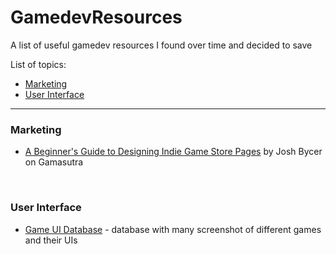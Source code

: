 # GamedevResources
A list of useful gamedev resources I found over time and decided to save

List of topics:
* [Marketing](README.md#L12)
* [User Interface](README.md#L16)

<hr>

### Marketing

* [A Beginner's Guide to Designing Indie Game Store Pages](https://www.gamasutra.com/blogs/JoshBycer/20210618/383756/A_Beginners_Guide_to_Designing_Indie_Game_StorePages.php) by Josh Bycer on Gamasutra

<br/>

### User Interface

* [Game UI Database](https://gameuidatabase.com/index.php) - database with many screenshot of different games and their UIs
